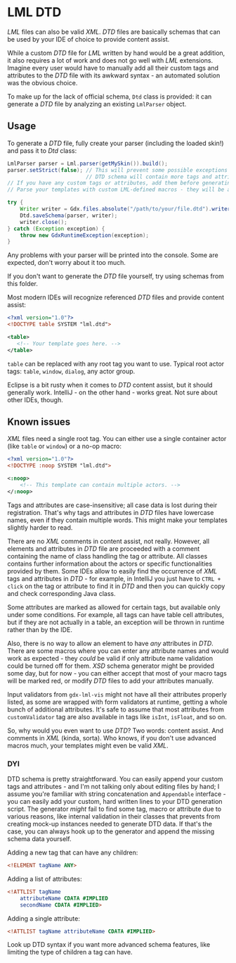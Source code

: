 # LML DTD

*LML* files can also be valid *XML*. *DTD* files are basically schemas that can be used by your IDE of choice to provide
content assist.

While a custom *DTD* file for *LML* written by hand would be a great addition, it also requires a lot of work and does
not go well with *LML* extensions. Imagine every user would have to manually add all their custom tags and attributes
to the *DTD* file with its awkward syntax - an automated solution was the obvious choice.

To make up for the lack of official schema, `Dtd` class is provided: it can generate a *DTD* file by analyzing an
existing `LmlParser` object.

## Usage

To generate a *DTD* file, fully create your parser (including the loaded skin!) and pass it to *Dtd* class:

```Java
LmlParser parser = Lml.parser(getMySkin()).build();
parser.setStrict(false); // This will prevent some possible exceptions -
                         // DTD schema will contain more tags and attributes.
// If you have any custom tags or attributes, add them before generating!
// Parse your templates with custom LML-defined macros - they will be added as well.

try {
    Writer writer = Gdx.files.absolute("/path/to/your/file.dtd").writer(false);
    Dtd.saveSchema(parser, writer);
    writer.close();
} catch (Exception exception) {
    throw new GdxRuntimeException(exception);
}
```

Any problems with your parser will be printed into the console. Some are expected, don't worry about it too much.

If you don't want to generate the *DTD* file yourself, try using schemas from this folder.

Most modern IDEs will recognize referenced *DTD* files and provide content assist:

```XML
<?xml version="1.0"?>
<!DOCTYPE table SYSTEM "lml.dtd">

<table>
   <!-- Your template goes here. -->
</table>
```

`table` can be replaced with any root tag you want to use. Typical root actor tags: `table`, `window`, `dialog`, any
actor group.

Eclipse is a bit rusty when it comes to *DTD* content assist, but it should generally work.
IntelliJ  - on the other hand - works great. Not sure about other IDEs, though.

## Known issues

*XML* files need a single root tag. You can either use a single container actor (like `table` or `window`) or a no-op macro:
```XML
<?xml version="1.0"?>
<!DOCTYPE :noop SYSTEM "lml.dtd">

<:noop>
    <!-- This template can contain multiple actors. -->
</:noop>
```
Tags and attributes are case-insensitive; all case data is lost during their registration. That's why tags and
attributes in *DTD* files have lowercase names, even if they contain multiple words. This might make your templates
slightly harder to read.

There are no *XML* comments in content assist, not really. However, all elements and attributes in *DTD* file are
proceeded with a comment containing the name of class handling the tag or attribute. All classes contains further
information about the actors or specific functionalities provided by them. Some IDEs allow to easily find the
occurrence of *XML* tags and attributes in *DTD* - for example, in IntelliJ you just have to `CTRL + click` on the
tag or attribute to find it in *DTD* and then you can quickly copy and check corresponding Java class.

Some attributes are marked as allowed for certain tags, but available only under some conditions. For example, all
tags can have table cell attributes, but if they are not actually in a table, an exception will be thrown in runtime
rather than by the IDE.

Also, there is no way to allow an element to have *any* attributes in *DTD*. There are some macros where you can enter
any attribute names and would work as expected - they *could* be valid if only attribute name validation could be turned
off for them. *XSD* schema generator might be provided some day, but for now - you can either accept that most of your
macro tags will be marked red, or modify *DTD* files to add your attributes manually.

Input validators from `gdx-lml-vis` might not have all their attributes properly listed, as some are wrapped with form
validators at runtime, getting a whole bunch of additional attributes. It's safe to assume that most attributes from
`customValidator` tag are also available in tags like `isInt`, `isFloat`, and so on.

So, why would you even want to use *DTD*? Two words: content assist. And comments in *XML* (kinda, sorta). Who knows,
if you don't use advanced macros much, your templates might even be valid *XML*.

### DYI

DTD schema is pretty straightforward. You can easily append your custom tags and attributes - and I'm not talking only
about editing files by hand; I assume you're familiar with string concatenation and `Appendable` interface - you can
easily add your custom, hard written lines to your DTD generation script. The generator *might* fail to find some tag,
macro or attribute due to various reasons, like internal validation in their classes that prevents from creating mock-up
instances needed to generate DTD data. If that's the case, you can always hook up to the generator and append the missing
schema data yourself.

Adding a new tag that can have any children:
```DTD
<!ELEMENT tagName ANY>
```

Adding a list of attributes:
```DTD
<!ATTLIST tagName
    attributeName CDATA #IMPLIED
    secondName CDATA #IMPLIED>
```

Adding a single attribute:
```DTD
<!ATTLIST tagName attributeName CDATA #IMPLIED>
```

Look up DTD syntax if you want more advanced schema features, like limiting the type of children a tag can have.

